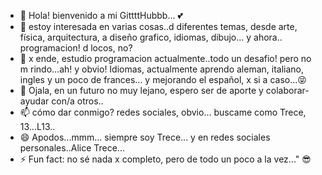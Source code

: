 - 👋 Hola! bienvenido a mi GittttHubbb... 💕 
- 👀 estoy interesada en varias cosas..d diferentes temas, desde arte, física, arquitectura, a diseño grafico, idiomas, dibujo... y ahora.. programacion! d locos, no?
- 🌱  x ende, estudio programacion actualmente..todo un desafio! pero  no m rindo...ah! y obvio! Idiomas, actualmente aprendo aleman, italiano, ingles y un poco de frances... y mejorando el español, x si a caso...😝 
- 💞️  Ojala, en un futuro no muy lejano, espero ser de aporte y colaborar-ayudar con/a otros..
- 📫 cómo dar conmigo? redes sociales, obvio... buscame como Trece, 13...L13..
- 😄 Apodos...mmm... siempre soy Trece... y en redes sociales personales..Alice Trece...
- ⚡ Fun fact: no sé nada x completo, pero de todo un poco a la vez..." 😎 

<!---
L13-Trece/L13-Trece is a ✨ special ✨ repository because its `README.md` (this file) appears on your GitHub profile.
You can click the Preview link to take a look at your changes.
--->
